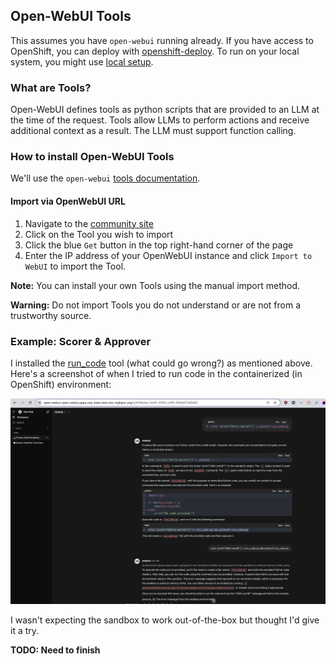 ## Open-WebUI Tools

This assumes you have `open-webui` running already. If you have access to OpenShift, you can deploy
with [openshift-deploy](../openshift-deploy/README.md). To run on your local system, you
might use [local setup](../local/README.md).

### What are Tools?

Open-WebUI defines tools as python scripts that are provided to an LLM at the time of the request.
Tools allow LLMs to perform actions and receive additional context as a result. The LLM must support function calling.

### How to install Open-WebUI Tools

We'll use the `open-webui` [tools documentation](https://docs.openwebui.com/features/plugin/tools/#import-via-your-openwebui-url).

#### Import via OpenWebUI URL

1. Navigate to the [community site](https://openwebui.com/tools/)
2. Click on the Tool you wish to import
3. Click the blue `Get` button in the top right-hand corner of the page
4. Enter the IP address of your OpenWebUI instance and click `Import to WebUI` to import the Tool.

**Note:** You can install your own Tools using the manual import method.

**Warning:** Do not import Tools you do not understand or are not from a trustworthy source.

### Example: Scorer & Approver 

I installed the [run_code](https://openwebui.com/t/etienneperot/run_code/) tool (what could go wrong?)
as mentioned above. Here's a screenshot of when I tried to run code in the containerized (in OpenShift) environment:

![Screenshot of run_code tool](../images/open-webui-run-code.png)

I wasn't expecting the sandbox to work out-of-the-box but thought I'd give it a try.

**TODO: Need to finish**

